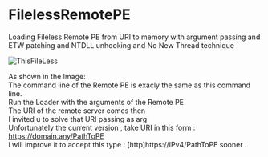 # FilelessRemotePE
Loading Fileless Remote PE from URI to memory with argument passing  and ETW patching and NTDLL unhooking and No New Thread technique

![ThisFileLess](https://user-images.githubusercontent.com/110354855/191484108-e248a597-e5d9-4a21-8842-5e4e8df2c41d.png)

As shown in the Image:    
The command line of the Remote PE is exacly the same as this command line.   
Run the Loader with the arguments of the Remote PE  
The URI of the remote server comes then    
I invited u to solve that URI passing as arg  
Unfortunately the current version , take URI in this form : https://domain.any/PathToPE  
i will improve it to accept this type : [http]https://IPv4/PathToPE sooner .  

